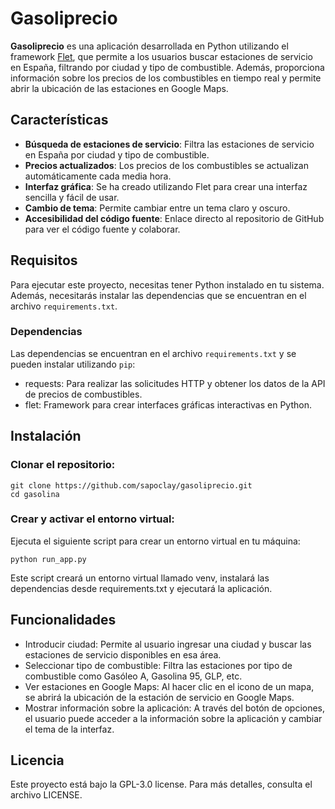 # Gasoliprecio

**Gasoliprecio** es una aplicación desarrollada en Python utilizando el framework [Flet](https://flet.dev/), que permite a los usuarios buscar estaciones de servicio en España, filtrando por ciudad y tipo de combustible. Además, proporciona información sobre los precios de los combustibles en tiempo real y permite abrir la ubicación de las estaciones en Google Maps.

## Características

- **Búsqueda de estaciones de servicio**: Filtra las estaciones de servicio en España por ciudad y tipo de combustible.
- **Precios actualizados**: Los precios de los combustibles se actualizan automáticamente cada media hora.
- **Interfaz gráfica**: Se ha creado utilizando Flet para crear una interfaz sencilla y fácil de usar.
- **Cambio de tema**: Permite cambiar entre un tema claro y oscuro.
- **Accesibilidad del código fuente**: Enlace directo al repositorio de GitHub para ver el código fuente y colaborar.

## Requisitos

Para ejecutar este proyecto, necesitas tener Python instalado en tu sistema. Además, necesitarás instalar las dependencias que se encuentran en el archivo `requirements.txt`.

### Dependencias

Las dependencias se encuentran en el archivo `requirements.txt` y se pueden instalar utilizando `pip`:

- requests: Para realizar las solicitudes HTTP y obtener los datos de la API de precios de combustibles.
- flet: Framework para crear interfaces gráficas interactivas en Python.

## Instalación

### Clonar el repositorio:

```
git clone https://github.com/sapoclay/gasoliprecio.git
cd gasolina
```

### Crear y activar el entorno virtual:

Ejecuta el siguiente script para crear un entorno virtual en tu máquina:

```
python run_app.py
``` 

Este script creará un entorno virtual llamado venv, instalará las dependencias desde requirements.txt y ejecutará la aplicación.

## Funcionalidades

- Introducir ciudad: Permite al usuario ingresar una ciudad y buscar las estaciones de servicio disponibles en esa área.
- Seleccionar tipo de combustible: Filtra las estaciones por tipo de combustible como Gasóleo A, Gasolina 95, GLP, etc.
- Ver estaciones en Google Maps: Al hacer clic en el icono de un mapa, se abrirá la ubicación de la estación de servicio en Google Maps.
- Mostrar información sobre la aplicación: A través del botón de opciones, el usuario puede acceder a la información sobre la aplicación y cambiar el tema de la interfaz.

## Licencia

Este proyecto está bajo la GPL-3.0 license. Para más detalles, consulta el archivo LICENSE.